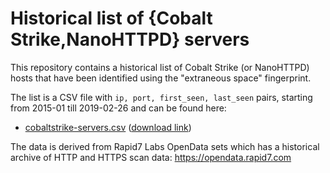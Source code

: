 # Historical list of {Cobalt Strike,NanoHTTPD} servers

This repository contains a historical list of Cobalt Strike (or NanoHTTPD) hosts that have been identified using the "extraneous space" fingerprint.

The list is a CSV file with `ip, port, first_seen, last_seen` pairs, starting from 2015-01 till 2019-02-26 and can be found here:

 * [cobaltstrike-servers.csv](cobaltstrike-servers.csv) ([download link](https://raw.githubusercontent.com/fox-it/cobaltstrike-extraneous-space/master/cobaltstrike-servers.csv))

The data is derived from Rapid7 Labs OpenData sets which has a historical archive of HTTP and HTTPS scan data: https://opendata.rapid7.com
